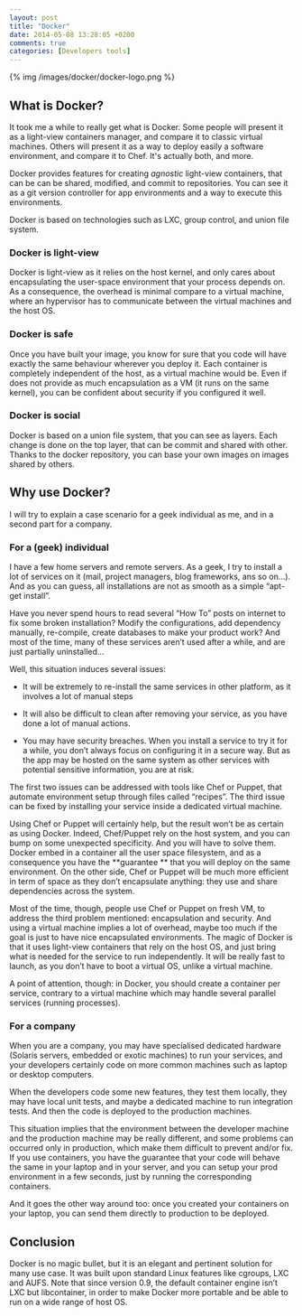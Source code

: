 ```yaml
---
layout: post
title: "Docker"
date: 2014-05-08 13:28:05 +0200
comments: true
categories: [Developers tools]
---
```


{% img /images/docker/docker-logo.png %}

What is Docker?
---------------

It took me a while to really get what is Docker. Some people will present it as a light-view containers manager, and compare it to classic virtual machines. Others will present it as a way to deploy easily a software environment, and compare it to Chef.
It's actually both, and more.

<!-- more -->

Docker provides features for creating *agnostic* light-view containers, that can be can be shared, modified, and commit to repositories.
You can see it as a git version controller for app environments and a way to execute this environments.

Docker is based on technologies such as LXC, group control, and union file system.

### Docker is light-view

Docker is light-view as it relies on the host kernel, and only cares about encapsulating the user-space environment that your process depends on. As a consequence, the overhead is minimal compare to a virtual machine, where an hypervisor has to communicate between the virtual machines and the host OS.

### Docker is safe

Once you have built your image, you know for sure that you code will have exactly the same behaviour wherever you deploy it. Each container is completely independent of the host, as a virtual machine would be. Even if does not provide as much encapsulation as a VM (it runs on the same kernel), you can be confident about security if you configured it well.

### Docker is social

Docker is based on a union file system, that you can see as layers. Each change is done on the top layer, that can be commit and shared with other. Thanks to the docker repository, you can base your own images on images shared by others.

Why use Docker?
---------------------

I will try to explain a case scenario for a geek individual as me, and in a second part for a company.

### For a (geek) individual

I have a few home servers and remote servers. As a geek, I try to install a lot of services on it (mail, project managers, blog frameworks, ans so on...). And as you can guess, all installations are not as smooth as a simple “apt-get install”.

Have you never spend hours to read several “How To” posts on internet to fix some broken installation? Modify the configurations, add dependency manually, re-compile, create databases to make your product work? And most of the time, many  of these services aren’t used after a while, and are just partially uninstalled...

Well, this situation induces several issues:

 * It will be extremely to re-install the same services in other platform, as it involves a lot of manual steps

 * It will also be difficult to clean after removing your service, as you have done a lot of manual actions.

 * You may have security breaches. When you install a service to try it for a while, you don’t always focus on configuring it in a secure way. But as the app may be hosted on the same system as other services with potential sensitive information, you are at risk.

The first two issues can be addressed with tools like Chef or Puppet, that automate environment setup through files called “recipes”. The third issue can be fixed by installing your service inside a dedicated virtual machine.

Using Chef or  Puppet will certainly help, but the result won’t be as certain as using Docker. Indeed, Chef/Puppet rely on the host system, and you can bump on some unexpected specificity. And you will have to solve them. Docker embed in a container all the user space filesystem, and as a consequence you have the **guarantee ** that you will deploy on the same environment. On the other side, Chef or Puppet will be much more efficient in term of space as they don’t encapsulate anything: they use and share dependencies across the system.

Most of the time, though, people use Chef or Puppet on fresh VM, to address the third problem mentioned: encapsulation and security. And using a virtual machine implies a lot of overhead, maybe too much if the goal is just to have nice encapsulated environments.
The magic of Docker is that it uses light-view containers that rely on the host OS, and just bring what is needed for the service to run independently.
It will be really fast to launch, as you don’t have to boot a virtual OS, unlike a virtual machine.

A point of attention, though: in Docker, you should create a container per service, contrary to a virtual machine which may handle several parallel services (running processes).

### For  a company

When you are a company, you may have specialised dedicated hardware (Solaris servers, embedded or exotic machines) to run your services, and your developers certainly code on more common machines such as laptop or desktop computers.

When the developers code some new features, they test them locally, they may have local unit tests, and maybe a dedicated machine to run integration tests. And then the code is deployed to the production machines.

This situation implies that the environment between the developer machine and the production machine may be really different, and some problems can occurred only in production, which make them difficult to prevent and/or fix.
If you use containers, you have the guarantee that your code will behave the same in your laptop and in your server, and you can setup your prod environment in a few seconds, just by running the corresponding containers.

And it goes the other way around too: once you created your containers on your laptop, you can send them directly to production to be deployed.

Conclusion
--------------

Docker is no magic bullet, but it is an elegant and pertinent solution for many use case. It was built upon standard Linux features like cgroups, LXC and AUFS.  Note that since version 0.9, the default container engine isn’t LXC but libcontainer, in order to make Docker more portable and be able to run on a wide range of host OS.
